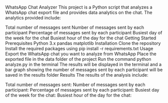 WhatsApp Chat Analyzer
This project is a Python script that analyzes a WhatsApp chat export file and provides data analytics on the chat. The analytics provided include:

Total number of messages sent
Number of messages sent by each participant
Percentage of messages sent by each participant
Busiest day of the week for the chat
Busiest hour of the day for the chat
Getting Started
Prerequisites
Python 3.x
pandas
matplotlib
Installation
Clone the repository
Install the required packages using pip install -r requirements.txt
Usage
Export the WhatsApp chat you want to analyze from WhatsApp
Place the exported file in the data folder of the project
Run the command python analyze.py in the terminal
The results will be displayed in the terminal and a bar graph showing the number of messages sent by each participant will be saved in the results folder
Results
The results of the analysis include:

Total number of messages sent:
Number of messages sent by each participant:
Percentage of messages sent by each participant:
Busiest day of the week for the chat:
Busiest hour of the day for the chat:
